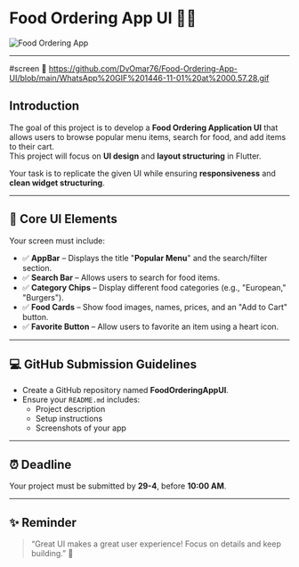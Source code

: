 # Food Ordering App UI 🍔📱

![Food Ordering App](https://paper-attachments.dropboxusercontent.com/s_69647C1FF6C984FF81D4260732A102F2DF4DC072773110481D62B2D7A125EB70_1739185345523_image.png)

---
#screen 📱
https://github.com/DvOmar76/Food-Ordering-App-UI/blob/main/WhatsApp%20GIF%201446-11-01%20at%2000.57.28.gif
## Introduction

The goal of this project is to develop a **Food Ordering Application UI** that allows users to browse popular menu items, search for food, and add items to their cart.  
This project will focus on **UI design** and **layout structuring** in Flutter.

Your task is to replicate the given UI while ensuring **responsiveness** and **clean widget structuring**.

---

## 📱 Core UI Elements

Your screen must include:

- ✅ **AppBar** – Displays the title "**Popular Menu**" and the search/filter section.
- ✅ **Search Bar** – Allows users to search for food items.
- ✅ **Category Chips** – Display different food categories (e.g., "European," "Burgers").
- ✅ **Food Cards** – Show food images, names, prices, and an "Add to Cart" button.
- ✅ **Favorite Button** – Allow users to favorite an item using a heart icon.

---

## 💻 GitHub Submission Guidelines

- Create a GitHub repository named **FoodOrderingAppUI**.
- Ensure your `README.md` includes:
  - Project description
  - Setup instructions
  - Screenshots of your app

---

## ⏰ Deadline

Your project must be submitted by **29-4**, before **10:00 AM**.

---

## ✨ Reminder

> “Great UI makes a great user experience! Focus on details and keep building.” 🚀
